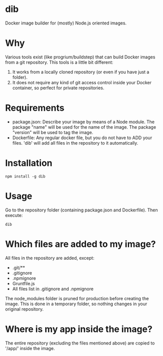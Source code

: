 dib
===

Docker image builder for (mostly) Node.js oriented images.

Why
===

Various tools exist (like progrium/buildstep) that can build Docker images from a git repository.
This tools is a little bit different:

1. It works from a locally cloned repository (or even if you have just a folder).
2. It does not require any kind of git access control inside your Docker container, so perfect for private repositories.

Requirements
============

- package.json: Describe your image by means of a Node module. 
  The package "name" will be used for the name of the image.
  The package "version" will be used to tag the image.
- Dockerfile: Any regular docker file, but you do not have to ADD your files. 'dib' will add all files in the repository to it automatically.

Installation
============

```
npm install -g dib
```

Usage
=====

Go to the repository folder (containing package.json and Dockerfile).
Then execute:

```
dib
```

Which files are added to my image?
==================================

All files in the repository are added, except:

- .git/**
- .gitignore
- .npmignore
- Gruntfile.js
- All files list in .gitignore and .npmignore

The node_modules folder is pruned for production before creating the image.
This is done in a temporary folder, so nothing changes in your original repository.

Where is my app inside the image?
=================================

The entire repository (excluding the files mentioned above) are copied to '/app/' inside the image.
